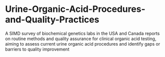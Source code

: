 # Urine-Organic-Acid-Procedures-and-Quality-Practices
A SIMD survey of biochemical genetics labs in the USA and Canada reports on routine methods and quality assurance for clinical organic acid testing, aiming to assess current urine organic acid procedures and identify gaps or barriers to quality improvement
